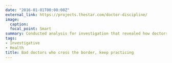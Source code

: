 ```yaml
---
date: "2016-01-01T00:00:00Z"
external_link: https://projects.thestar.com/doctor-discipline/
image:
  caption: 
  focal_point: Smart
summary: Conducted analysis for investigation that revealed how doctors criss-cross the Canada-U.S. border while a broken system keeps secret the records of their crimes, malpractice and disciplinary rulings
tags:
- Investigative
- Health
title: Bad doctors who cross the border, keep practicing 
---
```

